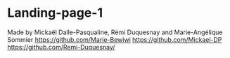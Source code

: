 # Landing-page-1
Made by Mickaël Dalle-Pasqualine, Rémi Duquesnay and Marie-Angélique Sommier
https://github.com/Marie-Bewiwi
https://github.com/Mickael-DP
https://github.com/Remi-Duquesnay/
